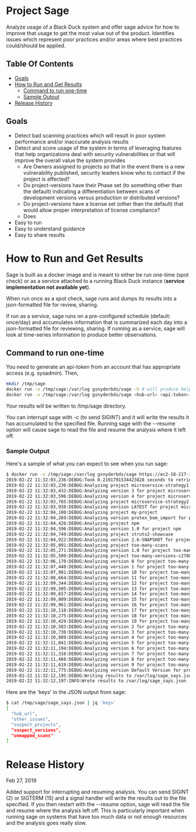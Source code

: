 # Project Sage

Analyze usage of a Black Duck system and offer sage advice for how to improve that usage to get the most value out of the product. Identifies issues which represent poor practices and/or areas where best practices could/should be applied.

## Table Of Contents

- [Goals](#goals)
- [How to Run and Get Results](#run)
  -  [Command to run one-time](#one-time)
    - [Sample Output](#one-time-sample-output)
- [Release History](#release-history)

## Goals <a name="goals"/>

* Detect bad scanning practices which will result in poor system performance and/or inaccurate analysis results
* Detect and score usage of the system in terms of leveraging features that help organizations deal with security vulnerabilities or that will improve the overall value the system provides
  * Are Owners assigned to projects so that in the event there is a new vulnerability published, security leaders know who to contact if the project is affected?
  * Do project-versions have their Phase set (to something other than the default) indicating a differentiation between scans of development versions versus production or distributed versions?
  * Do project-versions have a license set (other than the default) that would allow proper interpretation of license compliance?
  * Does
* Easy to run
* Easy to understand guidance
* Easy to share results

# How to Run and Get Results <a name="run" />

Sage is built as a docker image and is meant to either be run one-time (spot check) or as a service attached to a running Black Duck instance (**service implementation not available yet**). 

When run once as a spot check, sage runs and dumps its results into a json-formatted file for review, sharing. 

If run as a service, sage runs on a pre-configured schedule (default: once/day) and accumulates information that is summarized each day into a json-formatted file for reviewing, sharing. If running as a service, sage will look at time-series information to produce better observations.

## Command to run one-time <a name="one-time" />

You need to generate an api-token from an account that has appropriate access (e.g. sysadmin). Then,

```bash
mkdir /tmp/sage
docker run -v /tmp/sage:/var/log gsnyderbds/sage -h # will produce help
docker run -v /tmp/sage:/var/log gsnyderbds/sage <hub-url> <api-token>
```

Your results will be written to /tmp/sage directory.

You can interrupt sage with <ctrl>-c (to send SIGINT) and it will write the results it has accumulated to the specified file. Running sage with the --resume option will cause sage to read the file and resume the analysis where it left off.

### Sample Output <a name="one-time-sample-output" />

Here's a sample of what you can expect to see when you run sage:

```bash
$ docker run -v /tmp/sage:/var/log gsnyderbds/sage https://ec2-18-217-189-8.us-east-2.compute.amazonaws.com `cat .sage.api.token`
2019-02-22 11:32:03,236:DEBUG:Took 0.2191791534423828 seconds to retrieve the 7 projects found on this instance of Black Duck
2019-02-22 11:32:03,236:DEBUG:Analyzing project microservice-strategy1
2019-02-22 11:32:03,432:DEBUG:Analyzing version 3 for project microservice-strategy1
2019-02-22 11:32:03,596:DEBUG:Analyzing version 4 for project microservice-strategy1
2019-02-22 11:32:03,765:DEBUG:Analyzing project microservice-strategy2
2019-02-22 11:32:03,938:DEBUG:Analyzing version LATEST for project microservice-strategy2
2019-02-22 11:32:04,100:DEBUG:Analyzing project my-project
2019-02-22 11:32:04,269:DEBUG:Analyzing version protex_bom_import for project my-project
2019-02-22 11:32:04,426:DEBUG:Analyzing project npm
2019-02-22 11:32:04,596:DEBUG:Analyzing version 1.0 for project npm
2019-02-22 11:32:04,749:DEBUG:Analyzing project struts2-showcase
2019-02-22 11:32:04,922:DEBUG:Analyzing version 2.6-SNAPSHOT for project struts2-showcase
2019-02-22 11:32:05,091:DEBUG:Analyzing project too-many-scans
2019-02-22 11:32:05,271:DEBUG:Analyzing version 1.0 for project too-many-scans
2019-02-22 11:32:05,509:DEBUG:Analyzing project too-many-versions-c2708b95-c6c1-4f1a-8de7-07f811cf817b
2019-02-22 11:32:06,170:DEBUG:Analyzing version 0 for project too-many-versions-c2708b95-c6c1-4f1a-8de7-07f811cf817b
2019-02-22 11:32:07,440:DEBUG:Analyzing version 1 for project too-many-versions-c2708b95-c6c1-4f1a-8de7-07f811cf817b
2019-02-22 11:32:07,981:DEBUG:Analyzing version 10 for project too-many-versions-c2708b95-c6c1-4f1a-8de7-07f811cf817b
2019-02-22 11:32:08,664:DEBUG:Analyzing version 11 for project too-many-versions-c2708b95-c6c1-4f1a-8de7-07f811cf817b
2019-02-22 11:32:09,344:DEBUG:Analyzing version 12 for project too-many-versions-c2708b95-c6c1-4f1a-8de7-07f811cf817b
2019-02-22 11:32:09,505:DEBUG:Analyzing version 13 for project too-many-versions-c2708b95-c6c1-4f1a-8de7-07f811cf817b
2019-02-22 11:32:09,657:DEBUG:Analyzing version 14 for project too-many-versions-c2708b95-c6c1-4f1a-8de7-07f811cf817b
2019-02-22 11:32:09,809:DEBUG:Analyzing version 15 for project too-many-versions-c2708b95-c6c1-4f1a-8de7-07f811cf817b
2019-02-22 11:32:09,961:DEBUG:Analyzing version 16 for project too-many-versions-c2708b95-c6c1-4f1a-8de7-07f811cf817b
2019-02-22 11:32:10,118:DEBUG:Analyzing version 17 for project too-many-versions-c2708b95-c6c1-4f1a-8de7-07f811cf817b
2019-02-22 11:32:10,275:DEBUG:Analyzing version 18 for project too-many-versions-c2708b95-c6c1-4f1a-8de7-07f811cf817b
2019-02-22 11:32:10,429:DEBUG:Analyzing version 19 for project too-many-versions-c2708b95-c6c1-4f1a-8de7-07f811cf817b
2019-02-22 11:32:10,583:DEBUG:Analyzing version 2 for project too-many-versions-c2708b95-c6c1-4f1a-8de7-07f811cf817b
2019-02-22 11:32:10,736:DEBUG:Analyzing version 3 for project too-many-versions-c2708b95-c6c1-4f1a-8de7-07f811cf817b
2019-02-22 11:32:10,889:DEBUG:Analyzing version 4 for project too-many-versions-c2708b95-c6c1-4f1a-8de7-07f811cf817b
2019-02-22 11:32:11,041:DEBUG:Analyzing version 5 for project too-many-versions-c2708b95-c6c1-4f1a-8de7-07f811cf817b
2019-02-22 11:32:11,194:DEBUG:Analyzing version 6 for project too-many-versions-c2708b95-c6c1-4f1a-8de7-07f811cf817b
2019-02-22 11:32:11,316:DEBUG:Analyzing version 7 for project too-many-versions-c2708b95-c6c1-4f1a-8de7-07f811cf817b
2019-02-22 11:32:11,468:DEBUG:Analyzing version 8 for project too-many-versions-c2708b95-c6c1-4f1a-8de7-07f811cf817b
2019-02-22 11:32:11,619:DEBUG:Analyzing version 9 for project too-many-versions-c2708b95-c6c1-4f1a-8de7-07f811cf817b
2019-02-22 11:32:11,775:DEBUG:Analyzing version Default Version for project too-many-versions-c2708b95-c6c1-4f1a-8de7-07f811cf817b
2019-02-22 11:32:12,195:DEBUG:Writing results to /var/log/sage_says.json
2019-02-22 11:32:12,197:INFO:Wrote results to /var/log/sage_says.json
```

Here are the 'keys' in the JSON output from sage:

```bash
$ cat /tmp/sage/sage_says.json | jq 'keys'
[
  "hub_url",
  "other_issues",
  "suspect_projects",
  "suspect_versions",
  "unmapped_scans"
]

```

# Release History <a name="release-history" />

Feb 27, 2019

Added support for interrupting and resuming analysis. You can send SIGINT (2) or SIGTERM (15) and a signal handler will write the results out to the file specified. If you then restart with the --resume option, sage will read the file and resume where the analysis left off. This is particularly important when running sage on systems that have too much data or not enough resources and the analysis goes really slow.